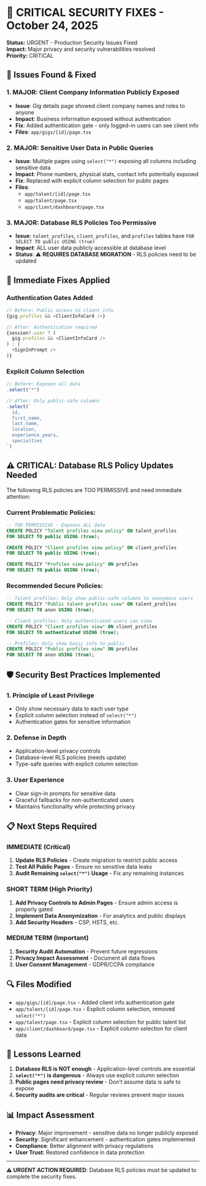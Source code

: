 # 🚨 CRITICAL SECURITY FIXES - October 24, 2025

**Status:** URGENT - Production Security Issues Fixed  
**Impact:** Major privacy and security vulnerabilities resolved  
**Priority:** CRITICAL

## 🚨 Issues Found & Fixed

### **1. MAJOR: Client Company Information Publicly Exposed**
- **Issue**: Gig details page showed client company names and roles to anyone
- **Impact**: Business information exposed without authentication
- **Fix**: Added authentication gate - only logged-in users can see client info
- **Files**: `app/gigs/[id]/page.tsx`

### **2. MAJOR: Sensitive User Data in Public Queries**
- **Issue**: Multiple pages using `select("*")` exposing all columns including sensitive data
- **Impact**: Phone numbers, physical stats, contact info potentially exposed
- **Fix**: Replaced with explicit column selection for public pages
- **Files**: 
  - `app/talent/[id]/page.tsx`
  - `app/talent/page.tsx` 
  - `app/client/dashboard/page.tsx`

### **3. MAJOR: Database RLS Policies Too Permissive**
- **Issue**: `talent_profiles`, `client_profiles`, and `profiles` tables have `FOR SELECT TO public USING (true)`
- **Impact**: ALL user data publicly accessible at database level
- **Status**: ⚠️ **REQUIRES DATABASE MIGRATION** - RLS policies need to be updated

## 🔧 Immediate Fixes Applied

### **Authentication Gates Added**
```typescript
// Before: Public access to client info
{gig.profiles && <ClientInfoCard />}

// After: Authentication required
{session?.user ? (
  gig.profiles && <ClientInfoCard />
) : (
  <SignInPrompt />
)}
```

### **Explicit Column Selection**
```typescript
// Before: Exposes all data
.select("*")

// After: Only public-safe columns
.select(`
  id,
  first_name,
  last_name,
  location,
  experience_years,
  specialties
`)
```

## ⚠️ CRITICAL: Database RLS Policy Updates Needed

The following RLS policies are TOO PERMISSIVE and need immediate attention:

### **Current Problematic Policies:**
```sql
-- TOO PERMISSIVE - Exposes ALL data
CREATE POLICY "Talent profiles view policy" ON talent_profiles 
FOR SELECT TO public USING (true);

CREATE POLICY "Client profiles view policy" ON client_profiles 
FOR SELECT TO public USING (true);

CREATE POLICY "Profiles view policy" ON profiles 
FOR SELECT TO public USING (true);
```

### **Recommended Secure Policies:**
```sql
-- Talent profiles: Only show public-safe columns to anonymous users
CREATE POLICY "Public talent profiles view" ON talent_profiles 
FOR SELECT TO anon USING (true);

-- Client profiles: Only authenticated users can view
CREATE POLICY "Client profiles view" ON client_profiles 
FOR SELECT TO authenticated USING (true);

-- Profiles: Only show basic info to public
CREATE POLICY "Public profiles view" ON profiles 
FOR SELECT TO anon USING (true);
```

## 🛡️ Security Best Practices Implemented

### **1. Principle of Least Privilege**
- Only show necessary data to each user type
- Explicit column selection instead of `select("*")`
- Authentication gates for sensitive information

### **2. Defense in Depth**
- Application-level privacy controls
- Database-level RLS policies (needs update)
- Type-safe queries with explicit column selection

### **3. User Experience**
- Clear sign-in prompts for sensitive data
- Graceful fallbacks for non-authenticated users
- Maintains functionality while protecting privacy

## 📋 Next Steps Required

### **IMMEDIATE (Critical)**
1. **Update RLS Policies** - Create migration to restrict public access
2. **Test All Public Pages** - Ensure no sensitive data leaks
3. **Audit Remaining `select("*")` Usage** - Fix any remaining instances

### **SHORT TERM (High Priority)**
1. **Add Privacy Controls to Admin Pages** - Ensure admin access is properly gated
2. **Implement Data Anonymization** - For analytics and public displays
3. **Add Security Headers** - CSP, HSTS, etc.

### **MEDIUM TERM (Important)**
1. **Security Audit Automation** - Prevent future regressions
2. **Privacy Impact Assessment** - Document all data flows
3. **User Consent Management** - GDPR/CCPA compliance

## 🔍 Files Modified

- `app/gigs/[id]/page.tsx` - Added client info authentication gate
- `app/talent/[id]/page.tsx` - Explicit column selection, removed `select("*")`
- `app/talent/page.tsx` - Explicit column selection for public talent list
- `app/client/dashboard/page.tsx` - Explicit column selection for client data

## 🚨 Lessons Learned

1. **Database RLS is NOT enough** - Application-level controls are essential
2. **`select("*")` is dangerous** - Always use explicit column selection
3. **Public pages need privacy review** - Don't assume data is safe to expose
4. **Security audits are critical** - Regular reviews prevent major issues

## 📊 Impact Assessment

- **Privacy**: Major improvement - sensitive data no longer publicly exposed
- **Security**: Significant enhancement - authentication gates implemented
- **Compliance**: Better alignment with privacy regulations
- **User Trust**: Restored confidence in data protection

---

**⚠️ URGENT ACTION REQUIRED**: Database RLS policies must be updated to complete the security fixes.
